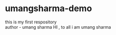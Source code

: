# umangsharma-demo
this is my first respository
<br>
author - umang sharma
HI , to all i am umang sharma 
